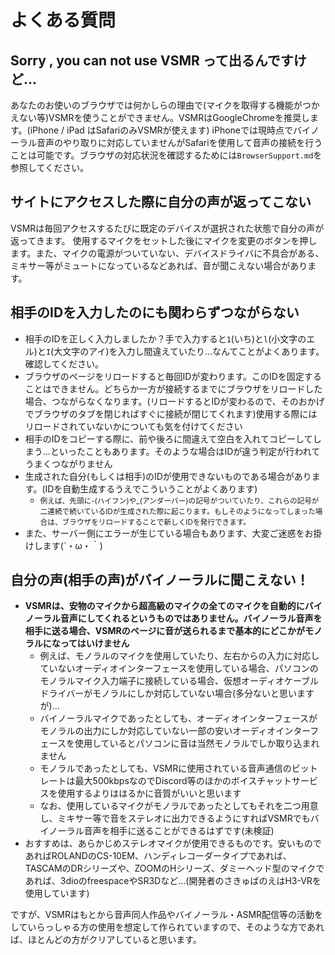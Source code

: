 # よくある質問



##  Sorry , you can not use VSMR って出るんですけど…

あなたのお使いのブラウザでは何かしらの理由で(マイクを取得する機能がつかえない等)VSMRを使うことができません。VSMRはGoogleChromeを推奨します。(iPhone / iPad はSafariのみVSMRが使えます) iPhoneでは現時点でバイノーラル音声のやり取りに対応していませんがSafariを使用して音声の接続を行うことは可能です。ブラウザの対応状況を確認するためには`BrowserSupport.md`を参照してください。



## サイトにアクセスした際に自分の声が返ってこない

VSMRは毎回アクセスするたびに既定のデバイスが選択された状態で自分の声が返ってきます。 使用するマイクをセットした後にマイクを変更のボタンを押します。また、マイクの電源がついていない、デバイスドライバに不具合がある、ミキサー等がミュートになっているなどあれば、音が聞こえない場合があります。



## 相手のIDを入力したのにも関わらずつながらない

* 相手のIDを正しく入力しましたか？手で入力すると`1`(いち)と`l`(小文字のエル)と`I`(大文字のアイ)を入力し間違えていたり…なんてことがよくあります。確認してください。
* ブラウザのページをリロードすると毎回IDが変わります。このIDを固定することはできません。どちらか一方が接続するまでにブラウザをリロードした場合、つながらなくなります。(リロードするとIDが変わるので、そのおかげでブラウザのタブを閉じればすぐに接続が閉じてくれます)使用する際にはリロードされていないかについても気を付けてください
* 相手のIDをコピーする際に、前や後ろに間違えて空白を入れてコピーしてしまう…といったこともあります。そのような場合はIDが違う判定が行われてうまくつながりません
* 生成された自分(もしくは相手)のIDが使用できないものである場合があります。(IDを自動生成するうえでこういうことがよくあります)
  * <small>例えば、先頭に-(ハイフン)や_(アンダーバー)の記号がついていたり、これらの記号が二連続で続いているIDが生成された際に起こります。もしそのようになってしまった場合は、ブラウザをリロードすることで新しくIDを発行できます。</small>
* また、サーバー側にエラーが生じている場合もあります、大変ご迷惑をお掛けします(´・ω・｀)



## 自分の声(相手の声)がバイノーラルに聞こえない！

* **VSMRは、安物のマイクから超高級のマイクの全てのマイクを自動的にバイノーラル音声にしてくれるというものではありません。**バイノーラル音声を相手に送る場合、VSMRのページに音が送られるまで**基本的にどこかがモノラルになってはいけません**
  * 例えば、モノラルのマイクを使用していたり、左右からの入力に対応していないオーディオインターフェースを使用している場合、パソコンのモノラルマイク入力端子に接続している場合、仮想オーディオケーブルドライバーがモノラルにしか対応していない場合(多分ないと思いますが)…
  * バイノーラルマイクであったとしても、オーディオインターフェースがモノラルの出力にしか対応していない一部の安いオーディオインターフェースを使用しているとパソコンに音は当然モノラルでしか取り込まれません
  * モノラルであったとしても、VSMRに使用されている音声通信のビットレートは最大500kbpsなのでDiscord等のほかのボイスチャットサービスを使用するよりははるかに音質がいいと思います
  * なお、使用しているマイクがモノラルであったとしてもそれを二つ用意し、ミキサー等で音をステレオに出力できるようにすればVSMRでもバイノーラル音声を相手に送ることができるはずです(未検証)
* おすすめは、あらかじめステレオマイクが使用できるものです。安いものであればROLANDのCS-10EM、ハンディレコーダータイプであれば、TASCAMのDRシリーズや、ZOOMのHシリーズ、ダミーヘッド型のマイクであれば、3dioのfreespaceやSR3Dなど…(開発者のさきゅばのえはH3-VRを使用しています)

ですが、VSMRはもとから音声同人作品やバイノーラル・ASMR配信等の活動をしていらっしゃる方の使用を想定して作られていますので、そのような方であれば、ほとんどの方がクリアしていると思います。



